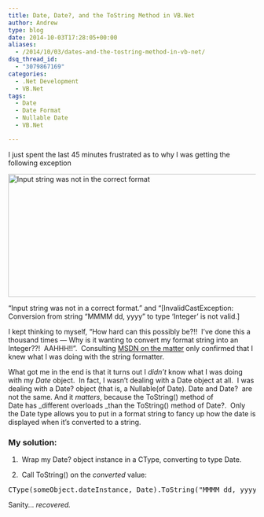 ```yaml
---
title: Date, Date?, and the ToString Method in VB.Net
author: Andrew
type: blog
date: 2014-10-03T17:28:05+00:00
aliases:
  - /2014/10/03/dates-and-the-tostring-method-in-vb-net/
dsq_thread_id:
  - "3079867169"
categories:
  - .Net Development
  - VB.Net
tags:
  - Date
  - Date Format
  - Nullable Date
  - VB.Net

---
```

I just spent the last 45 minutes frustrated as to why I was getting the following exception

[<img class="alignnone size-large wp-image-5421" src="http://www.andrewcbancroft.com/wp-content/uploads/2014/10/Input-string-was-not-in-the-correct-format-1024x351.png" alt="Input string was not in the correct format" width="730" height="250" srcset="https://www.andrewcbancroft.com/wp-content/uploads/2014/10/Input-string-was-not-in-the-correct-format-1024x351.png 1024w, https://www.andrewcbancroft.com/wp-content/uploads/2014/10/Input-string-was-not-in-the-correct-format-300x102.png 300w, https://www.andrewcbancroft.com/wp-content/uploads/2014/10/Input-string-was-not-in-the-correct-format-1200x411.png 1200w, https://www.andrewcbancroft.com/wp-content/uploads/2014/10/Input-string-was-not-in-the-correct-format.png 1440w" sizes="(max-width: 730px) 100vw, 730px" />][1]

&#8220;Input string was not in a correct format.&#8221; and &#8220;[InvalidCastException: Conversion from string &#8220;MMMM dd, yyyy&#8221; to type &#8216;Integer&#8217; is not valid.]

I kept thinking to myself, &#8220;How hard can this possibly be?!!  I&#8217;ve done this a thousand times &#8212; Why is it wanting to convert my format string into an Integer??!  AAHHH!!&#8221;.  Consulting <a title="MSDN - Custom Date and Time Format Strings" href="http://msdn.microsoft.com/en-us/library/8kb3ddd4(v=vs.110).aspx?cs-save-lang=1&cs-lang=vb#code-snippet-1" target="_blank">MSDN on the matter</a> only confirmed that I knew what I was doing with the string formatter.

What got me in the end is that it turns out I _didn&#8217;t_ know what I was doing with my _Date_ object.  In fact, I wasn&#8217;t dealing with a <span class="theme:vs2012 lang:vbnet decode:true  crayon-inline">Date</span> object at all.  I was dealing with a <span class="theme:vs2012 lang:vbnet decode:true  crayon-inline ">Date?</span> object (that is, a <span class="theme:vs2012 lang:vbnet decode:true  crayon-inline">Nullable(of Date)</span>. <span class="theme:vs2012 lang:vbnet decode:true  crayon-inline">Date</span> and <span class="theme:vs2012 lang:vbnet decode:true  crayon-inline">Date?</span>  are not the same. And it _matters_, because the <span class="theme:vs2012 lang:vbnet decode:true  crayon-inline ">ToString()</span> method of <span class="theme:vs2012 lang:vbnet decode:true  crayon-inline">Date</span> has _different overloads _than the <span class="theme:vs2012 lang:vbnet decode:true  crayon-inline ">ToString()</span> method of <span class="theme:vs2012 lang:vbnet decode:true  crayon-inline">Date?</span>.  Only the <span class="theme:vs2012 lang:vbnet decode:true  crayon-inline">Date</span> type allows you to put in a format string to fancy up how the date is displayed when it&#8217;s converted to a string.

### My solution:

1.  Wrap my <span class="theme:vs2012 lang:vbnet decode:true  crayon-inline ">Date?</span> object instance in a <span class="theme:vs2012 lang:vbnet decode:true  crayon-inline">CType</span>, converting to type <span class="theme:vs2012 lang:vbnet decode:true  crayon-inline">Date</span>.

2.  Call <span class="theme:vs2012 lang:vbnet decode:true  crayon-inline ">ToString()</span> on the _converted_ value:

<pre class="theme:vs2012 lang:vbnet decode:true">CType(someObject.dateInstance, Date).ToString("MMMM dd, yyyy")</pre>

Sanity&#8230; _recovered._

 [1]: http://www.andrewcbancroft.com/wp-content/uploads/2014/10/Input-string-was-not-in-the-correct-format.png